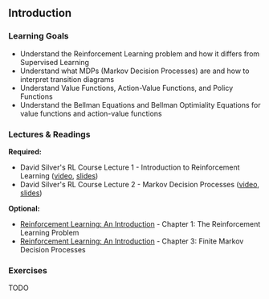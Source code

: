 ## Introduction

### Learning Goals

- Understand the Reinforcement Learning problem and how it differs from Supervised Learning
- Understand what MDPs (Markov Decision Processes) are and how to interpret transition diagrams
- Understand Value Functions, Action-Value Functions, and Policy Functions
- Understand the Bellman Equations and Bellman Optimiality Equations for value functions and action-value functions

### Lectures & Readings

**Required:**

- David Silver's RL Course Lecture 1 - Introduction to Reinforcement Learning ([video](https://www.youtube.com/watch?v=2pWv7GOvuf0), [slides](http://www0.cs.ucl.ac.uk/staff/d.silver/web/Teaching_files/intro_RL.pdf))
- David Silver's RL Course Lecture 2 - Markov Decision Processes ([video](https://www.youtube.com/watch?v=lfHX2hHRMVQ), [slides](http://www0.cs.ucl.ac.uk/staff/d.silver/web/Teaching_files/MDP.pdf))

**Optional:**

- [Reinforcement Learning: An Introduction](https://www.dropbox.com/s/b3psxv2r0ccmf80/book2015oct.pdf) - Chapter 1: The Reinforcement Learning Problem
- [Reinforcement Learning: An Introduction](https://www.dropbox.com/s/b3psxv2r0ccmf80/book2015oct.pdf) - Chapter 3: Finite Markov Decision Processes


### Exercises

TODO